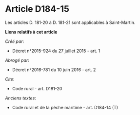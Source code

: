 # Article D184-15

Les articles D. 181-20 à D. 181-21 sont applicables à Saint-Martin.

**Liens relatifs à cet article**

_Créé par_:

  - Décret n°2015-924 du 27 juillet 2015 - art. 1

_Abrogé par_:

  - Décret n°2016-781 du 10 juin 2016 - art. 2

_Cite_:

  - Code rural - art. D181-20

_Anciens textes_:

  - Code rural et de la pêche maritime - art. D184-14 (T)

